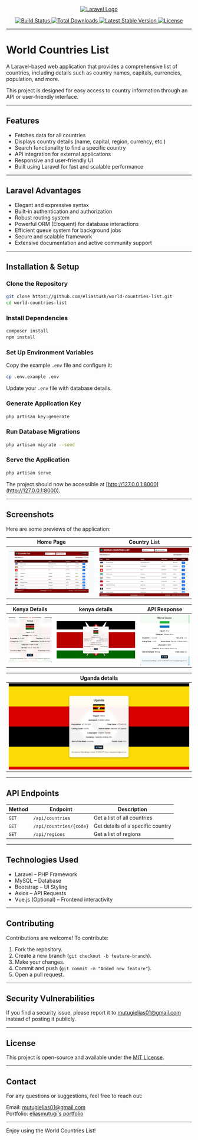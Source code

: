 <p align="center">
  <a href="https://laravel.com" target="_blank">
    <img src="https://raw.githubusercontent.com/laravel/art/master/logo-lockup/5%20SVG/2%20CMYK/1%20Full%20Color/laravel-logolockup-cmyk-red.svg" width="400" alt="Laravel Logo">
  </a>
</p>

<p align="center">
  <a href="https://github.com/eliastush/world-countries-list/actions">
    <img src="https://github.com/eliastush/world-countries-list/workflows/tests/badge.svg" alt="Build Status">
  </a>
  <a href="https://packagist.org/packages/world-countries-list">
    <img src="https://img.shields.io/packagist/dt/world-countries-list" alt="Total Downloads">
  </a>
  <a href="https://packagist.org/packages/world-countries-list">
    <img src="https://img.shields.io/packagist/v/world-countries-list" alt="Latest Stable Version">
  </a>
  <a href="https://packagist.org/packages/world-countries-list">
    <img src="https://img.shields.io/packagist/l/world-countries-list" alt="License">
  </a>
</p>

---

# World Countries List

A Laravel-based web application that provides a comprehensive list of countries, including details such as country names, capitals, currencies, population, and more.

This project is designed for easy access to country information through an API or user-friendly interface.

---

## Features

- Fetches data for all countries
- Displays country details (name, capital, region, currency, etc.)
- Search functionality to find a specific country
- API integration for external applications
- Responsive and user-friendly UI
- Built using Laravel for fast and scalable performance

---

## Laravel Advantages

- Elegant and expressive syntax
- Built-in authentication and authorization
- Robust routing system
- Powerful ORM (Eloquent) for database interactions
- Efficient queue system for background jobs
- Secure and scalable framework
- Extensive documentation and active community support

---

## Installation & Setup

### Clone the Repository

```sh
git clone https://github.com/eliastush/world-countries-list.git
cd world-countries-list
```

### Install Dependencies

```sh
composer install
npm install
```

### Set Up Environment Variables

Copy the example `.env` file and configure it:

```sh
cp .env.example .env
```

Update your `.env` file with database details.

### Generate Application Key

```sh
php artisan key:generate
```

### Run Database Migrations

```sh
php artisan migrate --seed
```

### Serve the Application

```sh
php artisan serve
```

The project should now be accessible at [http://127.0.0.1:8000](http://127.0.0.1:8000).

---

## Screenshots

Here are some previews of the application:

| Home Page | Country List |
|-----------|-------------|
| ![Home Page](screenshots/home.jpeg) | ![Country List](screenshots/index.jpeg) |

| Kenya Details | kenya details | API Response |
|----------------|---------------|--------------|
| ![Kenya Country Details](screenshots/ke2.jpeg) | ![Kenya Details](screenshots/ke.jpeg) | ![Sierra Leone](screenshots/ser.jpeg) | 

| Uganda details |
|-----------|
| ![Uganda Details](screenshots/ug.jpeg) |

---

## API Endpoints

| Method | Endpoint | Description |
|--------|---------|------------|
| `GET` | `/api/countries` | Get a list of all countries |
| `GET` | `/api/countries/{code}` | Get details of a specific country |
| `GET` | `/api/regions` | Get a list of regions |

---

## Technologies Used

- Laravel – PHP Framework
- MySQL – Database
- Bootstrap – UI Styling
- Axios – API Requests
- Vue.js (Optional) – Frontend interactivity

---

## Contributing

Contributions are welcome! To contribute:

1. Fork the repository.
2. Create a new branch (`git checkout -b feature-branch`).
3. Make your changes.
4. Commit and push (`git commit -m "Added new feature"`).
5. Open a pull request.

---

## Security Vulnerabilities

If you find a security issue, please report it to [mutugielias01@gmail.com](mailto:mutugielias01@gmail.com) instead of posting it publicly.

---

## License

This project is open-source and available under the [MIT License](https://opensource.org/licenses/MIT).

---

## Contact

For any questions or suggestions, feel free to reach out:

Email: [mutugielias01@gmail.com](mailto:mutugielias01@gmail.com)  
Portfolio: [eliasmutugi's portfolio](https://sites.google.com/view/eliasmutugi/)

---

Enjoy using the World Countries List!
